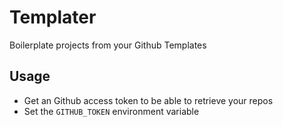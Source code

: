 # Templater
Boilerplate projects from your Github Templates 

## Usage
* Get an Github access token to be able to retrieve your repos
* Set the `GITHUB_TOKEN` environment variable
